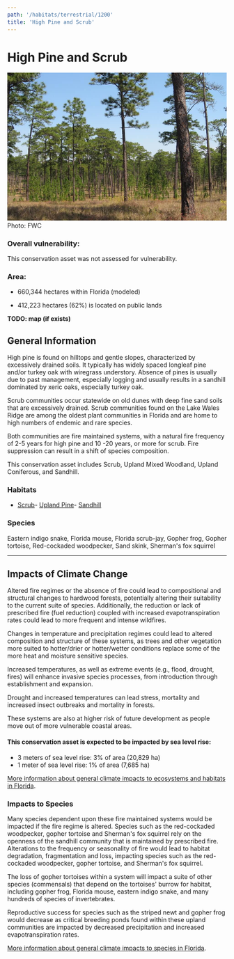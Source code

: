 ```yaml
---
path: '/habitats/terrestrial/1200'
title: 'High Pine and Scrub'
---
```


# High Pine and Scrub

<div id="TopSection">

<div class="header-photo"><img src="1200.jpg" alt="Photo for High Pine and Scrub"/>
<figcaption>Photo: FWC</figcaption></div>

<div>

### Overall vulnerability:

This conservation asset was not assessed for vulnerability.

### Area:

-   660,344 hectares within Florida (modeled)

-   412,223 hectares (62%) is located on public lands



</div>
</div>

**TODO: map (if exists)**

## General Information

High pine is found on hilltops and gentle slopes, characterized by excessively drained soils.  It typically has widely spaced longleaf pine and/or turkey oak with wiregrass understory. Absence of pines is usually due to past management, especially logging and usually results in a sandhill dominated by xeric oaks, especially turkey oak.  

Scrub communities occur statewide on old dunes with deep fine sand soils that are excessively drained. Scrub communities found on the Lake Wales Ridge are among the oldest plant communities in Florida and are home to high numbers of endemic and rare species.  

Both communities are fire maintained systems, with a natural fire frequency of 2-5 years for high pine and 10 -20 years, or more for scrub.  Fire suppression can result in a shift of species composition.

This conservation asset includes  Scrub, Upland Mixed Woodland, Upland Coniferous, and Sandhill.

### Habitats

- [Scrub](/habitats/terrestrial/1210)- [Upland Pine](/habitats/terrestrial/1231)- [Sandhill](/habitats/terrestrial/1240)



### Species

Eastern indigo snake, Florida mouse, Florida scrub-jay, Gopher frog, Gopher tortoise, Red-cockaded woodpecker, Sand skink, Sherman's fox squirrel

<hr />

## Impacts of Climate Change

Altered fire regimes or the absence of fire could lead to compositional and structural changes to hardwood forests, potentially altering their suitability to the current suite of species.  Additionally, the reduction or lack of prescribed fire (fuel reduction) coupled with increased evapotranspiration rates could lead to more frequent and intense wildfires. 

Changes in temperature and precipitation regimes could lead to altered composition and structure of these systems, as trees and other vegetation more suited to hotter/drier or hotter/wetter conditions replace some of the more heat and moisture sensitive species.  

Increased temperatures, as well as extreme events (e.g., flood, drought, fires) will enhance invasive species processes, from introduction through establishment and expansion. 

Drought and increased temperatures can lead stress, mortality and increased insect outbreaks and mortality in forests.  

These systems are also at higher risk of future development as people move out of more vulnerable coastal areas.


#### This conservation asset is expected to be impacted by sea level rise:

- 3 meters of sea level rise: 3% of area (20,829 ha)
- 1 meter of sea level rise: 1% of area (7,685 ha)
    

[More information about general climate impacts to ecosystems and habitats in Florida](/impacts/habitats).

### Impacts to Species

Many species dependent upon these fire maintained systems would be impacted if the fire regime is altered.  Species such as the red-cockaded woodpecker, gopher tortoise and Sherman's fox squirrel rely on the openness of the sandhill community that is maintained by prescribed fire.  Alterations to the frequency or seasonality of fire would lead to habitat degradation, fragmentation and loss, impacting species such as the red-cockaded woodpecker, gopher tortoise, and Sherman's fox squirrel.  

The loss of gopher tortoises within a system will impact a suite of other species (commensals) that depend on the tortoises' burrow for habitat, including gopher frog, Florida mouse, eastern indigo snake, and many hundreds of species of invertebrates.  

Reproductive success for species such as the striped newt and gopher frog would decrease as critical breeding ponds found within these upland communities are impacted by decreased precipitation and increased evapotranspiration rates.

[More information about general climate impacts to species in Florida](/impacts/species).




